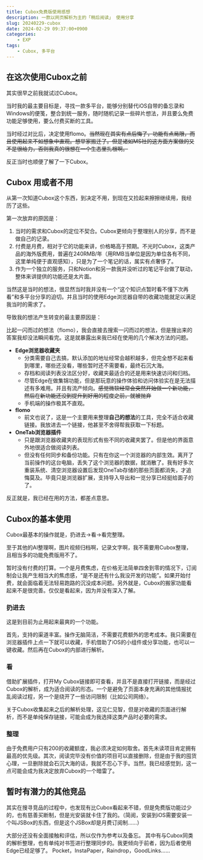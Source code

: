 ```yaml
---
title: Cubox免费版使用感想
description: 一款以网页解析为主的「稍后阅读」 使用分享
slug: 20240229-cubox
date: 2024-02-29 09:37:00+0900
categories:
    - EXP
tags:
    - Cubox, 多平台
---
```



## 在这次使用Cubox之前

其实很早之前我就试过Cubox。

当时我的最主要目标是，寻找一款多平台，能够分别替代iOS自带的备忘录和Windows的便笺，整合到统一服务，随时随机记录一些碎片想法，并且要么免费功能足够使用，要么付费买断的工具。

当时经过对比后，决定使用flomo。~~当然现在其实有点后悔了，功能有点局限，而且使用起来不如想象中直观。想举家搬迁了。但是诸如MS社的这方面方案做的又不是很给力，否则我真的很想在一个生态里扎根啊。~~

反正当时也顺便了解了一下Cubox。

## Cubox 用或者不用

从第一次知道Cubox这个东西，到决定不用，到现在又捡起来擦擦继续用，我经历了这些。

第一次放弃的原因是：

1. 当时的需求和Cubox的定位不契合。Cubox更倾向于整理别人的分享，而不是做自己的记录。
2. 付费是月费，相对于它的功能来讲，价格略高于预期。不光时Cubox，这类产品的海外版费用，普遍在240RMB/年（用RMB当单位是因为单位各有不同，这里单纯便于直观感知），只是为了一个笔记的话，属实有点奢侈了。
3. 作为一个独立的服务，只和Notion和另一款我并没听过的笔记平台做了联动，整体来讲提供的功能还是太片面。

当然这是当时的想法，很显然当时我并没有一个“这个知识点暂时看不懂下次再看”和多平台分享的迫切。并且当时的使用Edge浏览器自带的收藏功能就足以满足我当时的需求了。

导致我的想法产生转变的最主要原因是：

比起一闪而过的想法（flomo），我会直接去搜索一闪而过的想法，但是搜出来的答案我却没法瞬间看完。这是就暴露出来我已经在使用的几个解决方法的问题。

- **Edge浏览器收藏夹**
  - 分类需要自己去搞，默认添加的地址经常会越积越多，但完全想不起来看到哪里，哪些还没看，哪些暂时还不需要看，最终石沉大海。
  - 存档和阅读列表没法区分好，收藏夹最适合的还是用来快速访问和归档。
  - 尽管Edge在做集锦功能，但是那玩意的操作体验和访问体验实在是无法描述有多难用。并且有流产倾向。~~感觉微软经常会突然开始做一个新功能，然后在新功能还没到提升到好用的程度之前，就被抛弃~~
  - 手机端的操作极其不直观。
- **flomo**
  - 前文也说了，这是一个主要用来整理**自己的想法**的工具，完全不适合收藏链接。我放进去一个链接，他甚至不舍得帮我获取一下标题。
- **OneTab浏览器插件**
  - 只是跟浏览器收藏夹的表现形式有些不同的收藏夹罢了。但是他的界面意外地很适合做阅读列表。
  - 但没有任何同步和备份功能。只有在你这一个浏览器的内部生效。离开了当前操作的这台电脑，丢失了这个浏览器的数据，就消散了。我有好多次重装系统、清空浏览器设置后发现OneTab存储的那些页面都消失，才追悔莫及。毕竟只是浏览器扩展，支持导入导出和一览分享已经挺给面子的了。

反正就是，我已经在用的方法，都差点意思。

## Cubox的基本使用

Cubox最基本的操作就是，扔进去→看→看完整理。

至于其他的AI整理啊，图片视频归档啊，记录文字啊，我不需要用Cubox整理，且相当多的功能免费版用不了。

暂时没有付费的打算。一个是月费焦虑，在价格无法简单四舍到零的情况下，订阅制会让我产生相当大的焦虑感，“是不是还有什么我没开发的功能”。如果开始付费，就会面临着无法轻易跑路的沉没成本问题。另外就是，Cubox的搬家功能看起来不是很完善。仅仅是看起来，因为并没有深入了解。


### 扔进去

这是到目前为止用起来最爽的一个功能。

首先，支持的渠道丰富。操作无脑简洁，不需要花费额外的思考成本。我只需要在浏览器插件上点一下就可以收藏，手机借助了iOS的小组件或分享功能，也可以一键收藏。然后再在Cubox的内部进行解析。


### 看


借助扩展插件，打开My Cubox链接即可查看，并且不是直接打开链接，而是经过Cubox的解析，成为适合阅读的形态。一个是避免了页面本身充满的其他情报扰乱阅读过程，另一个是绕开了一些访问限制（比如公司网络）。

关于Cubox收集起来之后的解析处理，这见仁见智，但是对收藏的页面进行解析，而不是单纯保存链接，可能会成为我选择这类产品时必要的需求。

### 整理

由于免费用户只有200的收藏额度，我必须决定如何取舍。首先未读项目肯定拥有最高的优先级。其次，阅读完毕没有价值的项目可以直接删除，但是由于我的囤货心理，一旦删除就会石沉大海的话，我就不忍心下手。当然，我已经感觉到，这一点可能会成为我决定放弃Cubox的一个暗雷了。

## 暂时有潜力的其他竞品

其实在搜寻竞品的过程中，也发现有比Cubox看起来不错，但是免费版功能过少的，也有慈善买断制，但是光安装就卡住了我的。（简阅，安装到iOS需要安装一个叫JSBox的东西，但是这个JSBox却是月费订阅制……）

大部分还没有全面接触和评估，所以仅作为参考以及备忘。
其中有与Cubox同类的解析整理，也有单纯对书签进行整理同步的。我更倾向于前者，因为后者使用Edge已经足够了。
Pocket，InstaPaper，Raindrop，GoodLinks……
